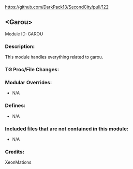 https://github.com/DarkPack13/SecondCity/pull/122

## \<Garou>

Module ID: GAROU

### Description:

This module handles everything related to garou.

### TG Proc/File Changes:

### Modular Overrides:

- N/A

### Defines:

- N/A

### Included files that are not contained in this module:

- N/A

### Credits:

XeonMations
